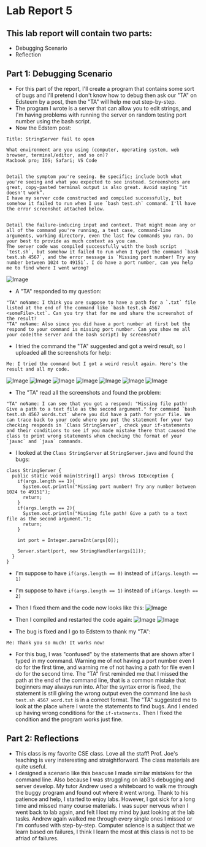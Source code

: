 # Lab Report 5
## This lab report will contain two parts:
* Debugging Scenario
* Reflection

## Part 1: Debugging Scenario
* For this part of the report, I'll create a program that contains some sort of bugs and I'll pretend I don't know how to debug then ask our "TA" on Edsteem by a post, then the "TA" will help me out step-by-step.
* The program I wrote is a server that can allow you to edit strings, and I'm having problems with running the server on random testing port number using the bash script.
* Now the Edstem post:

```
Title: StringServer fail to open

What environment are you using (computer, operating system, web browser, terminal/editor, and so on)?
Macbook pro; IOS; Safari; VS Code


Detail the symptom you're seeing. Be specific; include both what you're seeing and what you expected to see instead. Screenshots are great, copy-pasted terminal output is also great. Avoid saying “it doesn't work”.
I have my server code constructed and compiled successfully, but somehow it failed to run when I use `bash test.sh` command. I'll have the error screenshot attached below.


Detail the failure-inducing input and context. That might mean any or all of the command you're running, a test case, command-line arguments, working directory, even the last few commands you ran. Do your best to provide as much context as you can.
The server code was compiled successfully with the bash script `test.sh`, but somehow it failed to run when I typed the command `bash test.sh 4567`, and the error message is `Missing port number! Try any number between 1024 to 49151`. I do have a port number, can you help me to find where I went wrong?
```
![Image](bash1.png)

* A "TA" responded to my question:

```
"TA" noName: I think you are suppose to have a path for a `.txt` file listed at the end of the command like `bash test.sh 4567 <someFile>.txt`. Can you try that for me and share the screenshot of the result?
"TA" noName: Also since you did have a port number at first but the respond to your command is missing port number. Can you show me all your code(the server and the bash script) by screenshot? 
```

* I tried the command the "TA" suggested and got a weird result, so I uploaded all the screenshots for help:

```
Me: I tried the command but I got a weird result again. Here's the result and all my code.
```
![Image](bash2.png)
![Image](b1.png)
![Image](b4.png)
![Image](b3.png)
![Image](b2.png)
![Image](bash.png)
![Image](words.png)

* The "TA" read all the screenshots and found the problem:

```
"TA" noName: I can see that you got a respond: "Missing file path! Give a path to a text file as the second argument." for command `bash test.sh 4567 words.txt` where you did have a path for your file. We can trace back to your code where you put the statement for your two checking responds in `Class StringServer`, check your if-statements and their conditions to see if you made mistake there that caused the class to print wrong statements when checking the format of your `javac` and `java` commands.
```

* I looked at the `Class StringServer` at `StringServer.java` and found the bugs:

```
class StringServer {
  public static void main(String[] args) throws IOException {
    if(args.length == 1){
      System.out.println("Missing port number! Try any number between 1024 to 49151");
      return;
    }
    if(args.length == 2){
      System.out.println("Missing file path! Give a path to a text file as the second argument.");
      return;
    }

    int port = Integer.parseInt(args[0]);

    Server.start(port, new StringHandler(args[1]));
  }
}
```
* I'm suppose to have `if(args.length == 0)` instead of `if(args.length == 1)`
* I'm suppose to have `if(args.length == 1)` instead of `if(args.length == 2)`
* Then I fixed them and the code now looks like this:
![Image](fix.png)
* Then I compiled and restarted the code again:
![Image](final.png)
![Image](bash.png)

* The bug is fixed and I go to Edstem to thank my "TA":
```
Me: Thank you so much! It works now!
```

* For this bug, I was "confused" by the statements that are shown after I typed in my command. Warning me of not having a port number even I do for the first time, and warning me of not having a path for file even I do for the second time. The "TA" first reminded me that I missed the path at the end of the command line, that is a common mistake that beginners may always run into. After the syntax error is fixed, the statement is still giving the wrong output even the command line `bash test.sh 4567 word.txt` is in a correct format. The "TA" suggested me to look at the place where I wrote the statements to find bugs. And I ended up having wrong conditions for the `if-statments.` Then I fixed the condition and the program works just fine.

## Part 2: Reflections
* This class is my favorite CSE class. Love all the staff! Prof. Joe's teaching is very insteresting and straightforward. The class materials are quite useful.
* I designed a scenario like this beacuse I made similar mistakes for the command line. Also because I was struggling on lab3's debugging and server develop. My tutor Andrew used a whiteboard to walk me through the buggy program and found out where it went wrong. Thank to his patience and help, I started to enjoy labs. However, I got sick for a long time and missed many course materials. I was super nervous when I went back to lab again, and felt I lost my mind by just looking at the lab tasks. Andrew again walked me through every single ones I missed or I'm confused with step-by-step. Computer science is a subject that we learn based on failures, I think I learn the most at this class is not to be afriad of failures.


